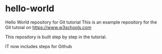 # hello-world
Hello World repository for Git tutorial
This is an example repository for the Git tutoial on https://www.w3schools.com

This repository is built step by step in the tutorial. 

IT now includes steps for Github
